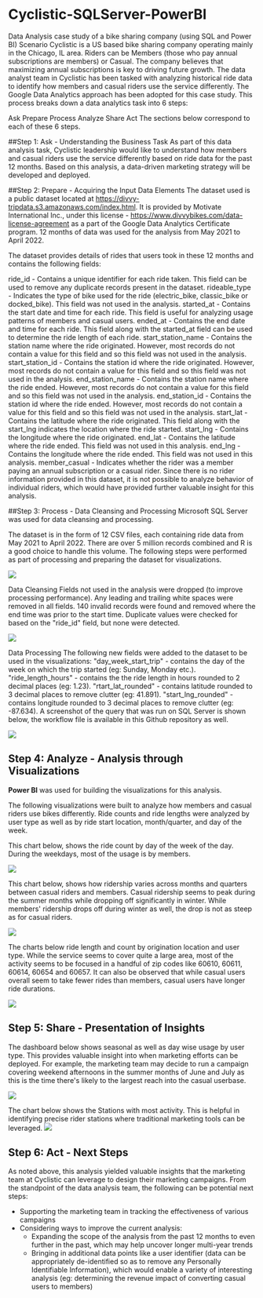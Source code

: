 # Cyclistic-SQLServer-PowerBI
Data Analysis case study of a bike sharing company (using SQL and Power BI)
Scenario
Cyclistic is a US based bike sharing company operating mainly in the Chicago, IL area. Riders can be Members (those who pay annual subscriptions are members) or Casual. The company believes that maximizing annual subscriptions is key to driving future growth. The data analyst team in Cyclistic has been tasked with analyzing historical ride data to identify how members and casual riders use the service differently. The Google Data Analytics approach has been adopted for this case study. This process breaks down a data analytics task into 6 steps:

Ask
Prepare
Process
Analyze
Share
Act
The sections below correspond to each of these 6 steps.

##Step 1: Ask - Understanding the Business Task
As part of this data analysis task, Cyclistic leadership would like to understand how members and casual riders use the service differently based on ride data for the past 12 months. Based on this analysis, a data-driven marketing strategy will be developed and deployed.

##Step 2: Prepare - Acquiring the Input Data Elements
The dataset used is a public dataset located at https://divvy-tripdata.s3.amazonaws.com/index.html. It is provided by Motivate International Inc., under this license - https://www.divvybikes.com/data-license-agreement as a part of the Google Data Analytics Certificate program. 12 months of data was used for the analysis from May 2021 to April 2022.

The dataset provides details of rides that users took in these 12 months and contains the following fields:

ride_id - Contains a unique identifier for each ride taken. This field can be used to remove any duplicate records present in the dataset.
rideable_type - Indicates the type of bike used for the ride (electric_bike, classic_bike or docked_bike). This field was not used in the analysis.
started_at - Contains the start date and time for each ride. This field is useful for analyzing usage patterns of members and casual users.
ended_at - Contains the end date and time for each ride. This field along with the started_at field can be used to determine the ride length of each ride.
start_station_name - Contains the station name where the ride originated. However, most records do not contain a value for this field and so this field was not used in the analysis.
start_station_id - Contains the station id where the ride originated. However, most records do not contain a value for this field and so this field was not used in the analysis.
end_station_name - Contains the station name where the ride ended. However, most records do not contain a value for this field and so this field was not used in the analysis.
end_station_id - Contains the station id where the ride ended. However, most records do not contain a value for this field and so this field was not used in the analysis.
start_lat - Contains the latitude where the ride originated. This field along with the start_lng indicates the location where the ride started.
start_lng - Contains the longitude where the ride originated.
end_lat - Contains the latitude where the ride ended. This field was not used in this analysis.
end_lng - Contains the longitude where the ride ended. This field was not used in this analysis.
member_casual - Indicates whether the rider was a member paying an annual subscription or a casual rider.
Since there is no rider information provided in this dataset, it is not possible to analyze behavior of individual riders, which would have provided further valuable insight for this analysis.

##Step 3: Process - Data Cleansing and Processing
 Microsoft SQL Server was used for data cleansing and processing.

The dataset is in the form of 12 CSV files, each containing ride data from May 2021 to April 2022. There are over 5 million records combined and R is a good choice to handle this volume. The following steps were performed as part of processing and preparing the dataset for visualizations.

<img src="/sqlimage/Data%20Combining.png" />



Data Cleansing
Fields not used in the analysis were dropped (to improve processing performance).
Any leading and trailing white spaces were removed in all fields.
140 invalid records were found and removed where the end time was prior to the start time.
Duplicate values were checked for based on the "ride_id" field, but none were detected.

<img src="/sqlimage/Data%20Cleaning.png" />


Data Processing
The following new fields were added to the dataset to be used in the visualizations:
"day_week_start_trip" - contains the day of the week on which the trip started (eg: Sunday, Monday etc.).
"ride_length_hours" - contains the the ride length in hours rounded to 2 decimal places (eg: 1.23).
"rtart_lat_rounded" - contains latitude rounded to 3 decimal places to remove clutter (eg: 41.891).
"start_lng_rounded" - contains longitude rounded to 3 decimal places to remove clutter (eg: -87.634).
A screenshot of the query that was run on SQL Server is shown below, the workflow file is available in this Github repository as well.

<img src="/sqlimage/Data%20Processing.png" />

## Step 4: Analyze - Analysis through Visualizations
**Power BI** was used for building the visualizations for this analysis.

The following visualizations were built to analyze how members and casual riders use bikes differently. Ride counts and ride lengths were analyzed by user type as well as by ride start location, month/quarter, and day of the week.


This chart below, shows the ride count by day of the week of the day. During the weekdays, most of the usage is by members.

<img src="/sqlimage/Count%20of%20rides%20by%20weekday.png" />

This chart below, shows how ridership varies across months and quarters between casual riders and members. Casual ridership seems to peak during the summer months while dropping off significantly in winter. While members' ridership drops off during winter as well, the drop is not as steep as for casual riders.

<img src="/sqlimage/Casual%20and%20member%20riders%20by%20month.png" />

The charts below ride length and count by origination location and user type. While the service seems to cover quite a large area, most of the activity seems to be focused in a handful of zip codes like 60610, 60611, 60614, 60654 and 60657. It can also be observed that while casual users overall seem to take fewer rides than members, casual users have longer ride durations.


<img src="/sqlimage/Rides%20by%20members%20and%20casual%20riders.png" />

## Step 5: Share - Presentation of Insights
The dashboard below shows seasonal as well as day wise usage by user type. This provides valuable insight into when marketing efforts can be deployed. For example, the marketing team may decide to run a campaign covering weekend afternoons in the summer months of June and July as this is the time there's likely to the largest reach into the casual userbase.

<img src="/sqlimage/Casual%20rider%20and%20member%20rides%20quarter%20comparision.png" />

The chart below shows the Stations with  most activity. This is helpful in identifying precise rider stations where traditional marketing tools can be leveraged. 
<img src="/sqlimage/Station%20popularity%20by%20riders.png" />

## Step 6: Act - Next Steps
As noted above, this analysis yielded valuable insights that the marketing team at Cyclistic can leverage to design their marketing campaigns. From the standpoint of the data analysis team, the following can be potential next steps:  
* Supporting the marketing team in tracking the effectiveness of various campaigns
* Considering ways to improve the current analysis:
	* Expanding the scope of the analysis from the past 12 months to even further in the past, which may help uncover longer multi-year trends
	* Bringing in additional data points like a user identifier (data can be appropriately de-identified so as to remove any Personally Identifiable Information), which would enable a variety of interesting analysis (eg: determining the revenue impact of converting casual users to members)
